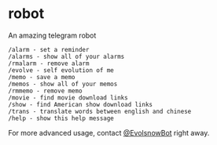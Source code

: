 # robot
An amazing telegram robot

```
/alarm - set a reminder
/alarms - show all of your alarms
/rmalarm - remove alarm
/evolve	- self evolution of me
/memo - save a memo
/memos - show all of your memos
/rmmemo - remove memo
/movie - find movie download links
/show - find American show download links
/trans - translate words between english and chinese
/help - show this help message
```

For more advanced usage, contact [@EvolsnowBot](https://telegram.me/EvolsnowBot) right away.
